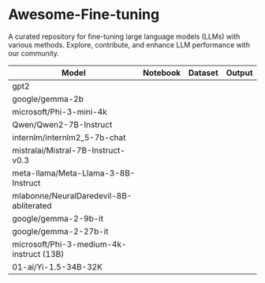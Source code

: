 # Awesome-Fine-tuning
A curated repository for fine-tuning large language models (LLMs) with various methods. Explore, contribute, and enhance LLM performance with our community.

| Model | Notebook | Dataset | Output |
|----------|---------------|------------|-------------|
| gpt2 |  |
| google/gemma-2b | |
| microsoft/Phi-3-mini-4k | |
| Qwen/Qwen2-7B-Instruct | |
| internlm/internlm2_5-7b-chat | |
| mistralai/Mistral-7B-Instruct-v0.3 |
| meta-llama/Meta-Llama-3-8B-Instruct | |
| mlabonne/NeuralDaredevil-8B-abliterated | |
| google/gemma-2-9b-it | |
| google/gemma-2-27b-it | |
| microsoft/Phi-3-medium-4k-instruct (13B) | |
| 01-ai/Yi-1.5-34B-32K | |
